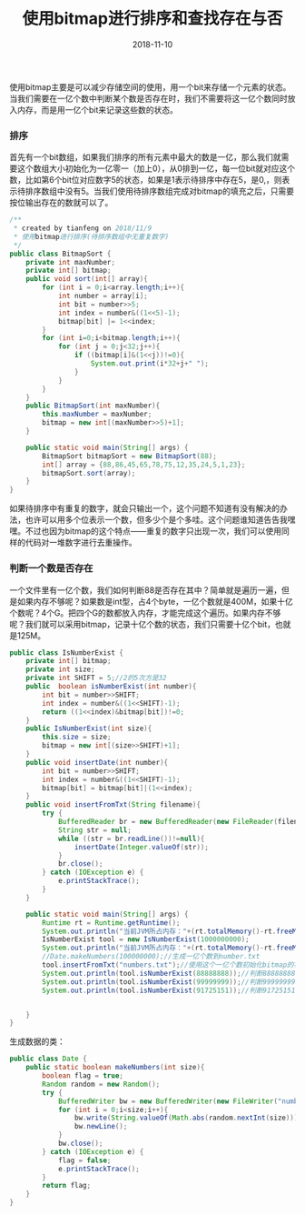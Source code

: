 ﻿---
layout: post
title: "使用bitmap进行排序和查找存在与否"
date: 2018-11-10
tags: [数字结构]
comments: true
---
使用bitmap主要是可以减少存储空间的使用，用一个bit来存储一个元素的状态。当我们需要在一亿个数中判断某个数是否存在时，我们不需要将这一亿个数同时放入内存，而是用一亿个bit来记录这些数的状态。
### 排序
首先有一个bit数组，如果我们排序的所有元素中最大的数是一亿，那么我们就需要这个数组大小初始化为一亿零一（加上0），从0排到一亿，每一位bit就对应这个数，比如第6个bit位对应数字5的状态，如果是1表示待排序中存在5，是0,，则表示待排序数组中没有5。当我们使用待排序数组完成对bitmap的填充之后，只需要按位输出存在的数就可以了。

```java
/**
 * created by tianfeng on 2018/11/9
 * 使用bitmap进行排序(待排序数组中无重复数字)
 */
public class BitmapSort {
    private int maxNumber;
    private int[] bitmap;
    public void sort(int[] array){
        for (int i = 0;i<array.length;i++){
            int number = array[i];
            int bit = number>>5;
            int index = number&((1<<5)-1);
            bitmap[bit] |= 1<<index;
        }
        for (int i=0;i<bitmap.length;i++){
            for (int j = 0;j<32;j++){
                if ((bitmap[i]&(1<<j))!=0){
                    System.out.print(i*32+j+" ");
                }
            }
        }
    }
    public BitmapSort(int maxNumber){
        this.maxNumber = maxNumber;
        bitmap = new int[(maxNumber>>5)+1];
    }

    public static void main(String[] args) {
        BitmapSort bitmapSort = new BitmapSort(88);
        int[] array = {88,86,45,65,78,75,12,35,24,5,1,23};
        bitmapSort.sort(array);
    }
}
```
如果待排序中有重复的数字，就会只输出一个，这个问题不知道有没有解决的办法，也许可以用多个位表示一个数，但多少个是个多哇。这个问题谁知道告告我嘿嘿。不过也因为bitmap的这个特点——重复的数字只出现一次，我们可以使用同样的代码对一堆数字进行去重操作。

### 判断一个数是否存在
一个文件里有一亿个数，我们如何判断88是否存在其中？简单就是遍历一遍，但是如果内存不够呢？如果数是int型，占4个byte，一亿个数就是400M，如果十亿个数呢？4个G。把四个G的数都放入内存，才能完成这个遍历。如果内存不够呢？我们就可以采用bitmap，记录十亿个数的状态，我们只需要十亿个bit，也就是125M。

```java
public class IsNumberExist {
    private int[] bitmap;
    private int size;
    private int SHIFT = 5;//2的5次方是32
    public  boolean isNumberExist(int number){
        int bit = number>>SHIFT;
        int index = number&((1<<SHIFT)-1);
        return ((1<<index)&bitmap[bit])!=0;
    }
    public IsNumberExist(int size){
        this.size = size;
        bitmap = new int[(size>>SHIFT)+1];
    }
    public void insertDate(int number){
        int bit = number>>SHIFT;
        int index = number&((1<<SHIFT)-1);
        bitmap[bit] = bitmap[bit]|(1<<index);
    }
    public void insertFromTxt(String filename){
        try {
            BufferedReader br = new BufferedReader(new FileReader(filename));
            String str = null;
            while ((str = br.readLine())!=null){
                insertDate(Integer.valueOf(str));
            }
            br.close();
        } catch (IOException e) {
            e.printStackTrace();
        }
    }

    public static void main(String[] args) {
        Runtime rt = Runtime.getRuntime();
        System.out.println("当前JVM所占内存："+(rt.totalMemory()-rt.freeMemory())/1024/1024+"M");
        IsNumberExist tool = new IsNumberExist(1000000000);
        System.out.println("当前JVM所占内存："+(rt.totalMemory()-rt.freeMemory())/1024/1024+"M");
        //Date.makeNumbers(100000000);//生成一亿个数到number.txt
        tool.insertFromTxt("numbers.txt");//使用这个一亿个数初始化bitmap的状态
        System.out.println(tool.isNumberExist(88888888));//判断88888888是否在这个文件中
        System.out.println(tool.isNumberExist(99999999));//判断99999999是否在这个文件中
        System.out.println(tool.isNumberExist(91725151));//判断91725151是否在这个文件中


    }
}
```
生成数据的类：

```java
public class Date {
    public static boolean makeNumbers(int size){
        boolean flag = true;
        Random random = new Random();
        try {
            BufferedWriter bw = new BufferedWriter(new FileWriter("numbers.txt"));
            for (int i = 0;i<size;i++){
                bw.write(String.valueOf(Math.abs(random.nextInt(size))));
                bw.newLine();
            }
            bw.close();
        } catch (IOException e) {
            flag = false;
            e.printStackTrace();
        }
        return flag;
    }
}
```

